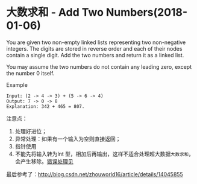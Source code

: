 # 大数求和 - Add Two Numbers(2018-01-06)

You are given two non-empty linked lists representing two non-negative integers. The digits are stored in reverse order and each of their nodes contain a single digit. Add the two numbers and return it as a linked list.

You may assume the two numbers do not contain any leading zero, except the number 0 itself.

Example
```
Input: (2 -> 4 -> 3) + (5 -> 6 -> 4)
Output: 7 -> 0 -> 8
Explanation: 342 + 465 = 807.
```

注意点：
  1. 处理好进位；
  2. 异常处理：如果有一个输入为空则直接返回；
  3. 指针使用
  4. 不能先将输入转为Int 型，相加后再输出，这样不适合处理超大数据`大数求和`，会产生移除。[错误处理见](addTwoNumbers/addTwoNumbers_err.go)

最后参考了：http://blog.csdn.net/zhouworld16/article/details/14045855
